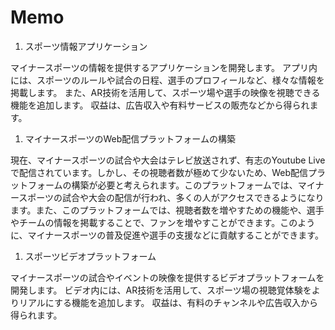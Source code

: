 # Memo

1. スポーツ情報アプリケーション

マイナースポーツの情報を提供するアプリケーションを開発します。
アプリ内には、スポーツのルールや試合の日程、選手のプロフィールなど、様々な情報を掲載します。
また、AR技術を活用して、スポーツ場や選手の映像を視聴できる機能を追加します。
収益は、広告収入や有料サービスの販売などから得られます。

1. マイナースポーツのWeb配信プラットフォームの構築

現在、マイナースポーツの試合や大会はテレビ放送されず、有志のYoutube Liveで配信されています。しかし、その視聴者数が極めて少ないため、Web配信プラットフォームの構築が必要と考えられます。このプラットフォームでは、マイナースポーツの試合や大会の配信が行われ、多くの人がアクセスできるようになります。また、このプラットフォームでは、視聴者数を増やすための機能や、選手やチームの情報を掲載することで、ファンを増やすことができます。このように、マイナースポーツの普及促進や選手の支援などに貢献することができます。

1. スポーツビデオプラットフォーム

マイナースポーツの試合やイベントの映像を提供するビデオプラットフォームを開発します。
ビデオ内には、AR技術を活用して、スポーツ場の視聴覚体験をよりリアルにする機能を追加します。
収益は、有料のチャンネルや広告収入から得られます。
